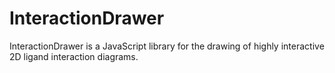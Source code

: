 # InteractionDrawer
InteractionDrawer is a JavaScript library for the drawing of highly interactive 2D ligand interaction diagrams.
